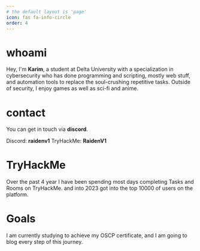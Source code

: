 ```yaml
---
# the default layout is 'page'
icon: fas fa-info-circle
order: 4
---
```


# **whoami**

Hey, I'm **Karim**, a student at Delta University with a specialization in cybersecurity who has done programming and scripting, mostly web stuff, and automation tools to replace the soul-crushing repetitive tasks.
Outside of security, I enjoy games as well as sci-fi and anime.

# **contact**
You can get in touch via **discord**.


Discord: **raidenv1**
TryHackMe: **RaidenV1**


# **TryHackMe**

Over the past 4 year I have been spending most days completing Tasks and Rooms on TryHackMe. and into 2023 got into the top 10000 of users on the platform.

<script src="https://tryhackme.com/badge/849494"></script>

# **Goals** 

I am currently studying to achieve my OSCP certificate, and I am going to blog every step of this journey.

